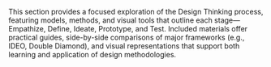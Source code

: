 This section provides a focused exploration of the Design Thinking process, featuring models, methods, and visual tools that outline each stage—Empathize, Define, Ideate, Prototype, and Test. Included materials offer practical guides, side-by-side comparisons of major frameworks (e.g., IDEO, Double Diamond), and visual representations that support both learning and application of design methodologies.

